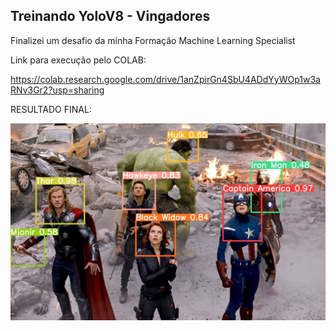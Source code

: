 ## Treinando YoloV8 - Vingadores

Finalizei um desafio da minha Formação Machine Learning Specialist

Link para execução pelo COLAB:

https://colab.research.google.com/drive/1anZpirGn4SbU4ADdYyWOp1w3aRNv3Gr2?usp=sharing



RESULTADO FINAL:

<img src="https://github.com/williamsousab/Yolo_V8_Face_Jupyter/blob/8238d444985e6b081e0b034777324b022efcd412/results0.jpg">

